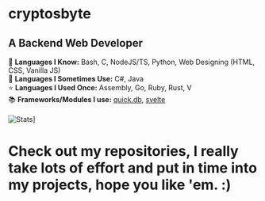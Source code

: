 # cryptosbyte

## A Backend Web Developer 
🧠 **Languages I Know:** Bash, C, NodeJS/TS, Python, Web Designing (HTML, CSS, Vanilla JS) <br/>
🔂 **Languages I Sometimes Use:** C#, Java <br/>
⭐ **Languages I Used Once:** Assembly, Go, Ruby, Rust, V <br/>
📚 **Frameworks/Modules I use:** [quick.db](https://npmjs.com/package/quick.db), [svelte](https://npmjs.com/package/svelte) <br/> <br/>
![Stats](https://github-readme-stats.vercel.app/api?username=cryptosbyte&show_icons=true&theme=dark)]
# Check out my repositories, I really take lots of effort and put in time into my projects, hope you like 'em. :)
